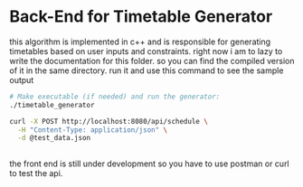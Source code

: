 # Back-End for Timetable Generator
this algorithm is implemented in c++ and is responsible for generating timetables based on user inputs and constraints.
right now i am to lazy to write the documentation for this folder.
so you can find the compiled version of it in the same directory.
run it and use this command to see the sample output 
```bash
# Make executable (if needed) and run the generator:
./timetable_generator

curl -X POST http://localhost:8080/api/schedule \
  -H "Content-Type: application/json" \
  -d @test_data.json
  
```

the front end is still under development so you have to use postman or curl to test the api.